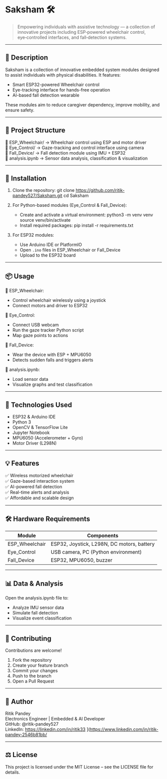 # Saksham 🛠️

> Empowering individuals with assistive technology — a collection of innovative projects including ESP‑powered wheelchair control, eye‑controlled interfaces, and fall‑detection systems.

---

## 📖 Description

Saksham is a collection of innovative embedded system modules designed to assist individuals with physical disabilities. It features:
- Smart ESP32-powered Wheelchair control
- Eye-tracking interface for hands-free operation
- AI-based fall detection wearable

These modules aim to reduce caregiver dependency, improve mobility, and ensure safety.

---

## 🧱 Project Structure

📁 ESP_Wheelchair/   → Wheelchair control using ESP and motor driver  
📁 Eye_Control/      → Gaze-tracking and control interface using camera  
📁 Fall_Device/      → Fall detection module using IMU + ESP32  
📄 analysis.ipynb    → Sensor data analysis, classification & visualization

---

## 🚀 Installation

1. Clone the repository:
   git clone https://github.com/ritik-pandey527/Saksham.git
   cd Saksham

2. For Python-based modules (Eye_Control & Fall_Device):
   - Create and activate a virtual environment:
     python3 -m venv venv
     source venv/bin/activate
   - Install required packages:
     pip install -r requirements.txt

3. For ESP32 modules:
   - Use Arduino IDE or PlatformIO
   - Open `.ino` files in ESP_Wheelchair or Fall_Device
   - Upload to the ESP32 board

---

## 📦 Usage

📌 ESP_Wheelchair:
   - Control wheelchair wirelessly using a joystick
   - Connect motors and driver to ESP32

📌 Eye_Control:
   - Connect USB webcam
   - Run the gaze tracker Python script
   - Map gaze points to actions

📌 Fall_Device:
   - Wear the device with ESP + MPU6050
   - Detects sudden falls and triggers alerts

📌 analysis.ipynb:
   - Load sensor data
   - Visualize graphs and test classification

---

## 🧰 Technologies Used

- ESP32 & Arduino IDE
- Python 3
- OpenCV & TensorFlow Lite
- Jupyter Notebook
- MPU6050 (Accelerometer + Gyro)
- Motor Driver (L298N)

---

## 💡 Features

✅ Wireless motorized wheelchair  
✅ Gaze-based interaction system  
✅ AI-powered fall detection  
✅ Real-time alerts and analysis  
✅ Affordable and scalable design 

---

## 🛠 Hardware Requirements

| Module          | Components                                 |
| --------------- | ------------------------------------------ |
| ESP\_Wheelchair | ESP32, Joystick, L298N, DC motors, battery |
| Eye\_Control    | USB camera, PC (Python environment)        |
| Fall\_Device    | ESP32, MPU6050, buzzer                     |

---

## 📊 Data & Analysis

Open the analysis.ipynb file to:
- Analyze IMU sensor data
- Simulate fall detection
- Visualize event classification

---

## 🤝 Contributing

Contributions are welcome!

1. Fork the repository  
2. Create your feature branch  
3. Commit your changes  
4. Push to the branch  
5. Open a Pull Request

---

## 👤 Author

Ritik Pandey  
Electronics Engineer | Embedded & AI Developer  
GitHub: @ritik-pandey527  
LinkedIn: https://linkedin.com/in/ritik33  ](https://www.linkedin.com/in/ritik-pandey-2546b81bb/

---

## ⚖️ License

This project is licensed under the MIT License – see the LICENSE file for details.
